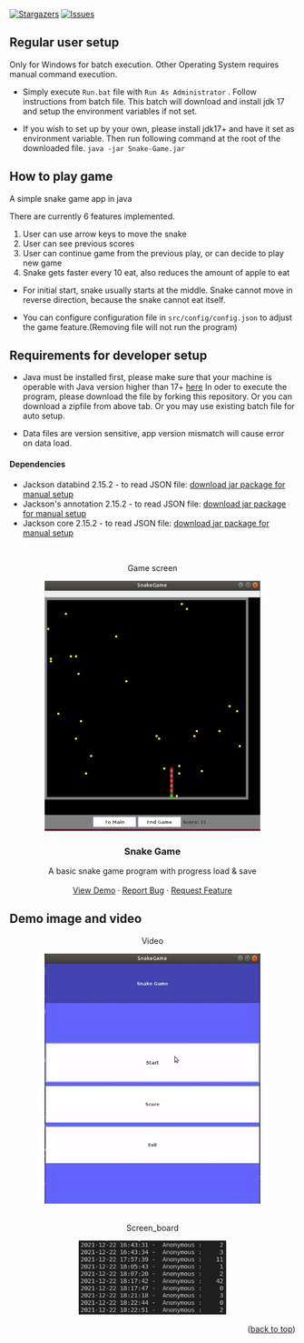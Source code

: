 <!-- PROJECT SHIELDS -->
<!--
*** I'm using markdown "reference style" links for readability.
*** Reference links are enclosed in brackets [ ] instead of parentheses ( ).
*** See the bottom of this document for the declaration of the reference variables
*** for contributors-url, forks-url, etc. This is an optional, concise syntax you may use.
*** https://www.markdownguide.org/basic-syntax/#reference-style-links
-->

[![Stargazers][stars-shield]][stars-url]
[![Issues][issues-shield]][issues-url]

## Regular user setup

Only for Windows for batch execution. Other Operating System requires manual command execution.

- Simply execute `Run.bat` file with `Run As Administrator` .
Follow instructions from batch file. This batch will download and install jdk 17 and setup the environment variables if not set.


- If you wish to set up by your own, please install jdk17+ and have it set as environment variable. Then run following command at the root of the downloaded file.
`java -jar Snake-Game.jar`

## How to play game

A simple snake game app in java

There are currently 6 features implemented.

1. User can use arrow keys to move the snake
2. User can see previous scores
3. User can continue game from the previous play, or can decide to play new game
4. Snake gets faster every 10 eat, also reduces the amount of apple to eat

- For initial start, snake usually starts at the middle.
Snake cannot move in reverse direction, because the snake cannot eat itself.

- You can configure configuration file in `src/config/config.json` to adjust the game feature.(Removing file will not run the program)

## Requirements for developer setup

- Java must be installed first, please make sure that your machine is operable with Java version higher than 17+ [here](https://www.java.com/en/)
  In oder to execute the program, please download the file by forking this repository. Or you can download a zipfile from above tab. Or you may use existing batch file for auto setup.

- Data files are version sensitive, app version mismatch will cause error on data load.

#### Dependencies
- Jackson databind 2.15.2 - to read JSON file: [download jar package for manual setup](https://mvnrepository.com/artifact/com.fasterxml.jackson.core/jackson-databind/2.15.2)
- Jackson's annotation 2.15.2 - to read JSON file: [download jar package for manual setup](https://mvnrepository.com/artifact/com.fasterxml.jackson.core/jackson-annotations/2.15.2)
- Jackson core 2.15.2 - to read JSON file: [download jar package for manual setup](https://mvnrepository.com/artifact/com.fasterxml.jackson.core/jackson-core/2.15.2)


<!-- PROJECT LOGO -->
<br />
<div align="center">
  <p>Game screen</p>
  <a href="https://github.com/MarcoBackman/Snake-Game">
    <img src="img/game_screen.png" alt="game_screen" width="380" height="440">
  </a>

<h3 align="center">Snake Game</h3>

  <p align="center">
    A basic snake game program with progress load & save
    <br />
    <br />
    <a href="https://github.com/MarcoBackman/Snake-Game/#demo-videos">View Demo</a>
    ·
    <a href="https://github.com/MarcoBackman/Snake-Game/issues">Report Bug</a>
    ·
    <a href="https://github.com/MarcoBackman/Snake-Game/issues">Request Feature</a>
  </p>
</div>

## Demo image and video

<div align="center">
  <p>Video</p>
  <a href="https://github.com/MarcoBackman/Snake-Game">
    <img src="img/demo.gif" alt="main_menu" width="380" height="440">
  </a>

  </br>
  </br>

  <p>Screen_board</p>
  <a href="https://github.com/MarcoBackman/Snake-Game">
    <img src="img/score_board.png" alt="screen_board" width="260" height="130">
  </a>

</div>

<p align="right">(<a href="#top">back to top</a>)</p>


<!-- MARKDOWN LINKS & IMAGES -->
<!-- https://www.markdownguide.org/basic-syntax/#reference-style-links -->
[forks-shield]: https://img.shields.io/github/forks/MarcoBackman/Snake-Game.svg?style=for-the-badge
[forks-url]: https://github.com/MarcoBackman/Snake-Game/network/members
[stars-shield]: https://img.shields.io/github/stars/MarcoBackman/Snake-Game.svg?style=for-the-badge
[stars-url]: https://github.com/MarcoBackman/Snake-Game/stargazers
[issues-shield]: https://img.shields.io/github/issues/MarcoBackman/Snake-Game.svg?style=for-the-badge
[issues-url]: https://github.com/MarcoBackman/Snake-Game/issues
